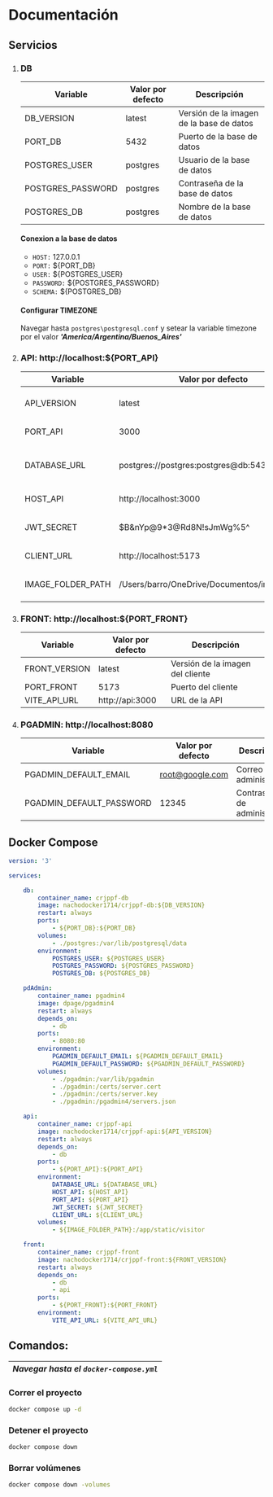 # Documentación

## Servicios

1. ### DB

    | Variable | Valor por defecto | Descripción |
    | --- | --- | --- |
    | DB_VERSION | latest | Versión de la imagen de la base de datos |
    | PORT_DB | 5432 | Puerto de la base de datos |
    | POSTGRES_USER | postgres | Usuario de la base de datos |
    | POSTGRES_PASSWORD | postgres | Contraseña de la base de datos |
    | POSTGRES_DB | postgres | Nombre de la base de datos |

    #### Conexion a la base de datos

    - `HOST:` 127.0.0.1
    - `PORT:` ${PORT_DB}
    - `USER:` ${POSTGRES_USER}
    - `PASSWORD:` ${POSTGRES_PASSWORD}
    - `SCHEMA:` ${POSTGRES_DB}

    #### Configurar TIMEZONE

    Navegar hasta `postgres\postgresql.conf` y setear la variable timezone por el valor ***'America/Argentina/Buenos_Aires'***

2. ### API: http://localhost:${PORT_API}

    | Variable | Valor por defecto | Descripción |
    | --- | --- | --- |
    | API_VERSION | latest | Versión de la imagen de la API |
    | PORT_API | 3000 | Puerto de la API |
    | DATABASE_URL | postgres://postgres:postgres@db:5432/postgres | URL de conexión a la base de datos |
    | HOST_API | http://localhost:3000 | Host de la API |
    | JWT_SECRET | $B&nYp@9*3@Rd8N!sJmWg%5^ | Clave secreta para JWT |
    | CLIENT_URL | http://localhost:5173 | URL del cliente |
    | IMAGE_FOLDER_PATH | /Users/barro/OneDrive/Documentos/imagenes/ | Ruta de la carpeta de imágenes |

3. ### FRONT: http://localhost:${PORT_FRONT}

    | Variable | Valor por defecto | Descripción |
    | --- | --- | --- |
    | FRONT_VERSION | latest | Versión de la imagen del cliente |
    | PORT_FRONT | 5173 | Puerto del cliente |
    | VITE_API_URL | http://api:3000 | URL de la API |

4. ### PGADMIN: http://localhost:8080

    | Variable | Valor por defecto | Descripción |
    | --- | --- | --- |
    | PGADMIN_DEFAULT_EMAIL | root@google.com | Correo de administrador |
    | PGADMIN_DEFAULT_PASSWORD | 12345 | Contraseña de administrador |


## Docker Compose

```yaml
version: '3'

services:

    db:
        container_name: crjppf-db
        image: nachodocker1714/crjppf-db:${DB_VERSION}
        restart: always
        ports:
            - ${PORT_DB}:${PORT_DB}
        volumes:
            - ./postgres:/var/lib/postgresql/data
        environment:
            POSTGRES_USER: ${POSTGRES_USER}    
            POSTGRES_PASSWORD: ${POSTGRES_PASSWORD}            
            POSTGRES_DB: ${POSTGRES_DB}  

    pdAdmin:
        container_name: pgadmin4
        image: dpage/pgadmin4
        restart: always
        depends_on:
            - db
        ports:
            - 8080:80
        environment:
            PGADMIN_DEFAULT_EMAIL: ${PGADMIN_DEFAULT_EMAIL}
            PGADMIN_DEFAULT_PASSWORD: ${PGADMIN_DEFAULT_PASSWORD}
        volumes:
            - ./pgadmin:/var/lib/pgadmin
            - ./pgadmin:/certs/server.cert
            - ./pgadmin:/certs/server.key
            - ./pgadmin:/pgadmin4/servers.json

    api:
        container_name: crjppf-api
        image: nachodocker1714/crjppf-api:${API_VERSION}
        restart: always
        depends_on:
            - db
        ports:
            - ${PORT_API}:${PORT_API}
        environment:
            DATABASE_URL: ${DATABASE_URL}
            HOST_API: ${HOST_API}
            PORT_API: ${PORT_API}
            JWT_SECRET: ${JWT_SECRET}
            CLIENT_URL: ${CLIENT_URL}
        volumes:
            - ${IMAGE_FOLDER_PATH}:/app/static/visitor

    front:
        container_name: crjppf-front
        image: nachodocker1714/crjppf-front:${FRONT_VERSION}
        restart: always
        depends_on:
            - db
            - api
        ports:
            - ${PORT_FRONT}:${PORT_FRONT}
        environment:
            VITE_API_URL: ${VITE_API_URL}
```

## Comandos: 

|***Navegar hasta el `docker-compose.yml`***|
|-------------------------------------------|

### Correr el proyecto

```bash
docker compose up -d
```

### Detener el proyecto

```bash
docker compose down
```

### Borrar volúmenes

```bash
docker compose down -volumes
```

